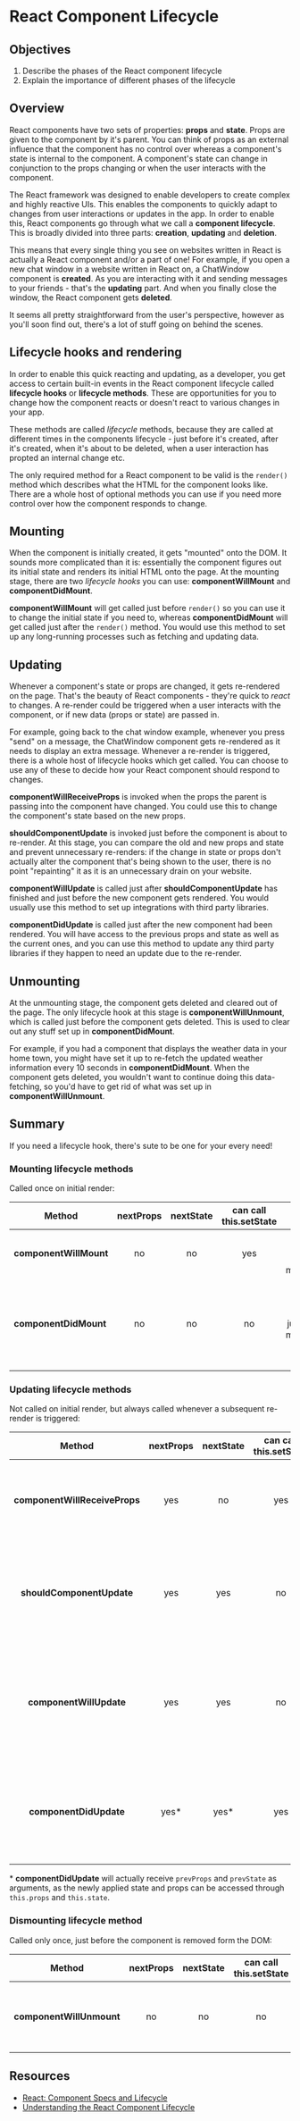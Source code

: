 # React Component Lifecycle

## Objectives

1. Describe the phases of the React component lifecycle
2. Explain the importance of different phases of the lifecycle

## Overview

React components have two sets of properties: **props** and **state**. Props are given to the component by it's
parent. You can think of props as an external influence that the component has no control over whereas a component's
state is internal to the component. A component's state can change in conjunction to the props changing or when the
user interacts with the component.

The React framework was designed to enable developers to create complex and highly reactive UIs. This enables the
components to quickly adapt to changes from user interactions or updates in the app. In order to enable this, React
components go through what we call a **component lifecycle**. This is broadly divided into three parts: **creation**,
**updating** and **deletion**.

This means that every single thing you see on websites written in React is actually a React component and/or a part of
one! For example, if you open a new chat window in a website written in React on, a ChatWindow component is **created**.
As you are interacting with it and sending messages to your friends - that's the **updating** part. And when you finally
close the window, the React component gets **deleted**.

It seems all pretty straightforward from the user's perspective, however as you'll soon find out, there's a lot of stuff
going on behind the scenes.

## Lifecycle hooks and rendering
In order to enable this quick reacting and updating, as a developer, you get access to certain built-in events in the 
React component lifecycle called **lifecycle hooks** or **lifecycle methods**. These are opportunities for you to change
how the component reacts or doesn't react to various changes in your app.

These methods are called *lifecycle* methods, because they are called at different times in the components lifecycle - just
before it's created, after it's created, when it's about to be deleted, when a user interaction has propted an internal
change etc.

The only required method for a React component to be valid is the `render()` method which describes what the HTML for the
component looks like. There are a whole host of optional methods you can use if you need more control over how the
component responds to change.

## Mounting
When the component is initially created, it gets "mounted" onto the DOM. It sounds more complicated than it is:
essentially the component figures out its initial state and renders its initial HTML onto the page. At the mounting
stage, there are two *lifecycle hooks* you can use: **componentWillMount** and **componentDidMount**. 

**componentWillMount** will get called just before `render()` so you can use it to change the initial state if you need
to, whereas **componentDidMount** will get called just after the `render()` method. You would use this method to set up
any long-running processes such as fetching and updating data.

## Updating
Whenever a component's state or props are changed, it gets re-rendered on the page. That's the beauty of React
components - they're quick to *react* to changes. A re-render could be triggered when a user interacts with the component,
or if new data (props or state) are passed in.

For example, going back to the chat window example, whenever you press "send" on a message, the ChatWindow component
gets re-rendered as it needs to display an extra message. Whenever a re-render is triggered, there is a whole host of
lifecycle hooks which get called. You can choose to use any of these to decide how your React component should respond
to changes.

**componentWillReceiveProps** is invoked when the props the parent is passing into the component have changed. You could
use this to change the component's state based on the new props.

**shouldComponentUpdate** is invoked just before the component is about to re-render. At this stage, you can compare the
old and new props and state and prevent unnecessary re-renders: if the change in state or props don't actually alter the
component that's being shown to the user, there is no point "repainting" it as it is an unnecessary drain on your website.

**componentWillUpdate** is called just after **shouldComponentUpdate** has finished and just before the new component gets
rendered. You would usually use this method to set up integrations with third party libraries.

**componentDidUpdate** is called just after the new component had been rendered. You will have access to the previous props
and state as well as the current ones, and you can use this method to update any third party libraries if they happen to
need an update due to the re-render.

## Unmounting
At the unmounting stage, the component gets deleted and cleared out of the page. The only lifecycle hook at this stage is
**componentWillUnmount**, which is called just before the component gets deleted. This is used to clear out any stuff set
up in **componentDidMount**.

For example, if you had a component that displays the weather data in your home town, you might have set it up to re-fetch
the updated weather information every 10 seconds in **componentDidMount**. When the component gets deleted, you wouldn't
want to continue doing this data-fetching, so you'd have to get rid of what was set up in **componentWillUnmount**.

## Summary
If you need a lifecycle hook, there's sute to be one for your every need!

### Mounting lifecycle methods
Called once on initial render:

| Method             | nextProps | nextState | can call this.setState | called when?               | used for                                                                                    |
|--------------------|:---------:|:---------:|:----------------------:|:--------------------------:|:-------------------------------------------------------------------------------------------:|
| **componentWillMount** |     no    |     no    |           yes          | once, just before mounting | setting initial state based on props                                                        |
| **componentDidMount**  |     no    |     no    |           no           | once, just after mounting  | setting up side effects (e.g. creating new DOM elements or setting up asynchronous functions |


### Updating lifecycle methods
Not called on initial render, but always called whenever a subsequent re-render is triggered:

|           Method          | nextProps | nextState | can call this.setState |                       called when?                      |                                     used for                                     |
|:-------------------------:|:---------:|:---------:|:----------------------:|:-------------------------------------------------------:|:--------------------------------------------------------------------------------:|
| **componentWillReceiveProps** |    yes    |     no    |           yes          |  many times, whenever component is receiving new props  |                     applying state changes based on new props                    |
|   **shouldComponentUpdate**   |    yes    |    yes    |           no           |    many times, whenever a re-render has been triggered    |    deciding based on new & old props & state whether a re-render should occur    |
|    **componentWillUpdate**    |    yes    |    yes    |           no           | many times, when new state and props are being received | prepare for the update, dispatch any actions or animations based on state change |
|     **componentDidUpdate**    |    yes*   |    yes*   |           yes          |    many times, just after the re-render has finished    | any DOM updates following a render (mostly interacting with 3rd party libraries) |

\* **componentDidUpdate** will actually receive `prevProps` and `prevState` as arguments, as the newly applied state and props can be accessed through `this.props` and `this.state`.


### Dismounting lifecycle method
Called only once, just before the component is removed form the DOM:

|        Method        | nextProps | nextState | can call this.setState |                     called when?                    |                         used for                        |
|:--------------------:|:---------:|:---------:|:----------------------:|:---------------------------------------------------:|:-------------------------------------------------------:|
| **componentWillUnmount** |     no    |     no    |           no           | once, just before component is removed form the DOM | destroying and side effects set up in componentDidMount |

## Resources

- [React: Component Specs and Lifecycle](https://facebook.github.io/react/docs/component-specs.html)
- [Understanding the React Component Lifecycle](http://busypeoples.github.io/post/react-component-lifecycle/)
